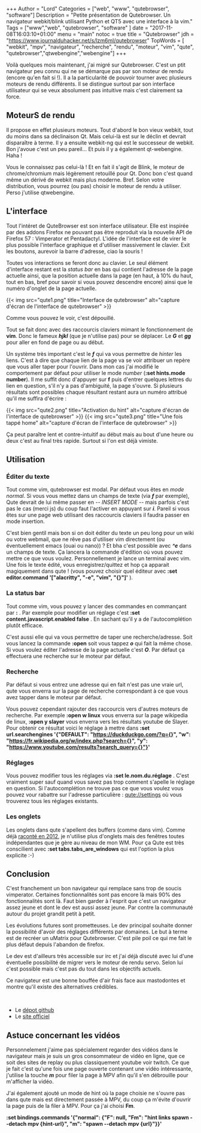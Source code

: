 +++
Author = "Lord"
Categories = ["web", "www", "qutebrowser", "software"]
Description = "Petite présentation de Qutebrowser. Un navigateur webkit/blink utilisant Python et QT5 avec une interface à la vim."
Tags = ["www","web", "qutebrowser", "software" ]
date = "2017-11-08T16:03:10+01:00"
menu = "main"
notoc = true
title = "Qutebrowser"
jdh = "https://www.journalduhacker.net/s/lzm6ml/qutebrowser"
TopWords = [  "webkit", "mpv", "navigateur", "recherche", "rendu", "moteur", "vim", "qute", "qutebrowser","qtwebengine","webengine"]
+++

Voilà quelques mois maintenant, j'ai migré sur Qutebrowser. C'est un ptit navigateur peu connu qui ne se démarque pas par son moteur de rendu (encore qu'en fait si !). Il a la particularité de pouvoir tourner avec plusieurs moteurs de rendu différents. Il se distingue surtout par son interface utilisateur qui se veux absolument pas intuitive mais c'est clairement sa force.

## MoteurS de rendu

Il propose en effet plusieurs moteurs. Tout d'abord le bon vieux webkit, tout du moins dans sa déclinaison Qt. Mais celui-là est sur le déclin et devrait disparaître à terme. Il y a ensuite webkit-ng qui est le successeur de webkit. Bon j'avoue c'est un peu pareil… Et puis il y a également qt-webengine. Haha !

Vous le connaissez pas celui-là ! Et en fait il s'agit de Blink, le moteur de chrome/chromium mais légèrement retouillé pour Qt. Donc bon c'est quand même un dérivé de webkit mais plus moderne. Bref. Selon votre distribution, vous pourrez (ou pas) choisir le moteur de rendu à utiliser. Perso j'utilise qtwebengine.

## L'interface

Tout l'intéret de QuteBrowser est son interface utilisateur. Elle est inspirée par des addons Firefox ne pouvant pas être reproduit via la nouvelle API de Firefox 57 : Vimperator et Pentadactyl. L'idée de l'interface est de virer le plus possible l'interface graphique et d'utiliser massivement le clavier. Exit les boutons, aurevoir la barre d'adresse, ciao la souris !

Toutes vos interactions se feront donc au clavier. Le seul élément d'interface restant est la *status bar* en bas qui contient l'adresse de la page actuelle ainsi, que la position actuelle dans la page (en haut, à 10% du haut, tout en bas, bref pour savoir si vous pouvez descendre encore) ainsi que le numéro d'onglet de la page actuelle.

{{< img src="qute1.png" title="Interface de qutebrowser" alt="capture d'écran de l'interface de qutebrowser" >}}

Comme vous pouvez le voir, c'est dépouillé.

Tout se fait donc avec des raccourcis claviers mimant le fonctionnement de **vim**. Donc le fameux ***hjkl*** (que je n'utilise pas) pour se déplacer. Le ***G*** et ***gg*** pour aller en fond de page ou au début.

Un système très important c'est le ***f*** qui va vous permettre de *hinter* les liens. C'est à dire que chaque lien de la page va se voir attribuer un repère que vous aller taper pour l'ouvrir. Dans mon cas j'ai modifié le comportement par défaut pour utiliser le mode *number* (**:set hints.mode number**). Il me suffit donc d'appuyer sur **f** puis d'entrer quelques lettres du lien en question, s'il n'y a pas d'ambiguité, la page s'ouvre. Si plusieurs résultats sont possibles chaque résultant restant aura un numéro attribué qu'il me suffira d'écrire :

{{< img src="qute2.png" title="Activation du hint" alt="capture d'écran de l'interface de qutebrowser" >}}
{{< img src="qute3.png" title="Une fois tappé home" alt="capture d'écran de l'interface de qutebrowser" >}}


Ça peut paraître lent et contre-intuitif au début mais au bout d'une heure ou deux c'est au final très rapide. Surtout si l'on est déjà vimiste.

## Utilisation

### Éditer du texte

Tout comme vim, qutebrowser est modal. Par défaut vous êtes en *mode normal*. Si vous vous mettez dans un champs de texte (via ***f*** par exemple), Qute devrait de lui même passer en *-- INSERT MODE --* mais parfois c'est pas le cas (merci js) du coup faut l'activer en appuyant sur ***i***. Pareil si vous êtes sur une page web utilisant des raccourcis claviers il faudra passer en mode insertion.

C'est bien gentil mais bon si on doit éditer du texte un peu long pour un wiki ou votre webmail, que ne rêve pas d'utiliser vim directement (ou éventuellement emacs (ouai ou nano)) ? Et bha c'est possible avec ***^e*** dans un champs de texte. Ça lancera la commande d'édition où vous pouvez mettre ce que vous voulez. Personnellement je lance un terminal avec vim. Une fois le texte édité, vous enregistrez/quittez et hop ça apparait magiquement dans qute ! (vous pouvez choisir quel éditeur avec **:set editor.command '["alacritty", "-e", "vim", "{}"]'** ).

### La status bar

Tout comme vim, vous pouvez y lancer des commandes en commançant par **:** . Par exemple pour modifier un réglage c'est **:set content.javascript.enabled false** . En sachant qu'il y a de l'autocomplétion plutôt efficace.

C'est aussi elle qui va vous permettre de taper une recherche/adresse. Soit vous lancez la commande **:open** soit vous tappez ***o*** qui fait la même chose. Si vous voulez éditer l'adresse de la page actuelle c'est ***O***. Par défaut ça effectuera une recherche sur le moteur par défaut.

### Recherche

Par défaut si vous entrez une adresse qui en fait n'est pas une vraie url, qute vous enverra sur la page de recherche correspondant à ce que vous avez tapper dans le moteur par défaut.

Vous pouvez cependant rajouter des raccourcis vers d'autres moteurs de recherche. Par exemple **:open w linux** vous enverra sur la page wikipedia de linux, **:open y slayer** vous enverra vers les résultats youtube de Slayer. Pour obtenir ce résultat voici le réglage à mettre dans **:set url.searchengines '{"DEFAULT": "https://duckduckgo.com/?q={}", "w": "https://fr.wikipedia.org/w/index.php?search={}", "y": "https://www.youtube.com/results?search_query={}"}'**

### Réglages

Vous pouvez modifier tous les réglages via **:set le.nom.du.réglage** . C'est vraiment super sauf quand vous savez pas trop comment s'apelle le réglage en question. Si l'autocomplétion ne trouve pas ce que vous voulez vous pouvez vour rabattre sur l'adresse particulière : [qute://settings](qute://settings) où vous trouverez tous les réglages existants.

### Les onglets

Les onglets dans qute s'apellent des buffers (comme dans vim). Comme déjà [raconté en 2012](https://lord.re/posts/22-bureau-moderne/), je n'utilise plus d'onglets mais des fenêtres toutes indépendantes que je gère au niveau de mon WM. Pour ça Qute est très conscilient avec **:set tabs.tabs_are_windows** qui est l'option la plus explicite :-)

## Conclusion

C'est franchement un bon navigateur qui remplace sans trop de soucis vimperator. Certaines fonctionnalités sont pas encore là mais 90% des fonctionnalités sont là. Faut bien garder à l'esprit que c'est un navigateur assez jeune et dont le dev est aussi assez jeune. Par contre la communauté autour du projet grandit petit à petit.

Les évolutions futures sont prometteuses. Le dev principal souhaite donner la possibilité d'avoir des réglages différents par domaines. Le but à terme est de recréer un uMatrix pour Qutebrowser. C'est pile poil ce qui me fait le plus défaut depuis l'abandon de firefox.

Le dev est d'ailleurs très accessible sur irc et j'ai déjà discuté avec lui d'une éventuelle possibilité de migrer vers le moteur de rendu servo. Selon lui c'est possible mais c'est pas du tout dans les objectifs actuels.

Ce navigateur est une bonne bouffée d'air frais face aux mastodontes et montre qu'il existe des alternatives crédibles.

 


  - Le [dépot github](https://github.com/qutebrowser/qutebrowser/)
  - Le [site officiel](https://www.qutebrowser.org/)

## Astuce concernant les vidéos

Personnelement j'aime pas spécialement regarder des vidéos dans le navigateur mais je suis un gros consommateur de vidéo en ligne, que ce soit des sites de replay ou plus classiquement youtube voir twitch. Ce que je fait c'est qu'une fois une page ouverte contenant une vidéo intéressante, j'utilise la touche ***m*** pour filer la page à MPV afin qu'il s'en débrouille pour m'afficher la vidéo.

J'ai également ajouté un mode de hint où la page choisie ne s'ouvre pas dans qute mais est directement passée à MPV, du coup ça m'évite d'ouvrir la page puis de la filer à MPV. Pour ça j'ai choisi **Fm**.

**:set bindings.commands '{"normal": {"F": null, "Fm": "hint links spawn --detach mpv {hint-url}", "m": "spawn --detach mpv {url}"}}'**
